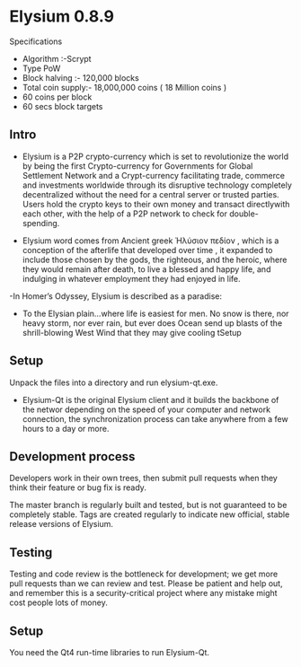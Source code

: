 Elysium 0.8.9
====================

Specifications

- Algorithm :-Scrypt
- Type PoW
- Block halving :- 120,000 blocks
- Total coin supply:- 18,000,000 coins ( 18 Million coins )
- 60 coins per block
- 60 secs block targets

Intro
---------------------

- Elysium is a P2P crypto-currency which is set to revolutionize the world by being the first Crypto-currency for Governments for Global Settlement Network and a Crypt-currency facilitating trade, commerce and investments worldwide through its disruptive technology completely decentralized without the need for a central server or trusted parties. Users hold the crypto keys to their own money and transact directlywith each other, with the help of a P2P network to check for double-spending.

- Elysium word comes from Ancient greek Ἠλύσιον πεδίον , which is a conception of the afterlife that developed over time , it expanded to include those chosen by the gods, the righteous, and the heroic, where they would remain after death, to live a blessed and happy life, and indulging in whatever employment they had enjoyed in life.

-In Homer’s Odyssey, Elysium is described as a paradise:

- To the Elysian plain…where life is easiest for men. No snow is there, nor heavy storm, nor ever rain, but ever does Ocean send up blasts of the shrill-blowing West Wind that they may give cooling tSetup

Setup
-----

Unpack the files into a directory and run elysium-qt.exe.

- Elysium-Qt is the original Elysium client and it builds the backbone of the networ depending on the speed of your computer and network connection, the synchronization process can take anywhere from a few hours to a day or more.

Development process
-------------------

Developers work in their own trees, then submit pull requests when they think their feature or bug fix is ready.

The master branch is regularly built and tested, but is not guaranteed to be completely stable. Tags are created regularly to indicate new official, stable release versions of Elysium.

Testing
-------

Testing and code review is the bottleneck for development; we get more pull requests than we can review and test. Please be patient and help out, and remember this is a security-critical project where any mistake might cost people lots of money.

Setup
-----
You need the Qt4 run-time libraries to run Elysium-Qt. 
